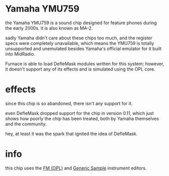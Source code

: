 # Yamaha YMU759

the Yamaha YMU759 is a sound chip designed for feature phones during the early 2000s.
it is also known as MA-2.

sadly Yamaha didn't care about these chips too much, and the register specs were completely unavailable, which means the YMU759 is totally unsupported and unemulated besides Yamaha's official emulator for it built into MidRadio.

Furnace is able to load DefleMask modules written for this system; however, it doesn't support any of its effects and is simulated using the OPL core.

# effects

since this chip is so abandoned, there isn't any support for it.

even DefleMask dropped support for the chip in version 0.11, which just shows how poorly the chip has been treated, both by Yamaha themselves and the community.


hey, at least it was the spark that ignited the idea of DefleMask.

# info

this chip uses the [FM (OPL)](../4-instrument/fm-opl.md) and [Generic Sample](../4-instrument/sample.md) instrument editors.
